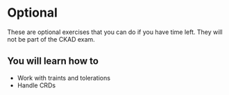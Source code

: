 # Optional

These are optional exercises that you can do if you have time left.
They will not be part of the CKAD exam.

## You will learn how to
- Work with traints and tolerations
- Handle CRDs
